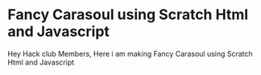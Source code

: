 # Fancy Carasoul using Scratch Html and Javascript
 Hey Hack club Members, Here i am making Fancy Carasoul using Scratch Html and Javascript
